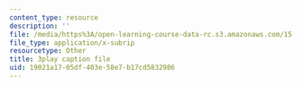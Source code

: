 ```yaml
---
content_type: resource
description: ''
file: /media/https%3A/open-learning-course-data-rc.s3.amazonaws.com/15-071-the-analytics-edge-spring-2017/19021a1705df403e58e7b17cd5832986_JcKvI821H0c.srt
file_type: application/x-subrip
resourcetype: Other
title: 3play caption file
uid: 19021a17-05df-403e-58e7-b17cd5832986
---
```

